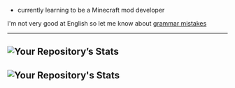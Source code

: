 - currently learning to be a Minecraft mod developer

<!---
eunsahng/eunsahng is a ✨ special ✨ repository because its `README.md` (this file) appears on your GitHub profile.
You can click the Preview link to take a look at your changes.
--->

I'm not very good at English so let me know about [grammar mistakes](https://www.grammarly.com/grammar-check)

--------------------------------------------------------------------
![Your Repository’s Stats](https://github-readme-streak-stats.herokuapp.com/?user=eunsahng&show_icons=true)
--------------------------------------------------------------------

![Your Repository's Stats](https://github-readme-stats.vercel.app/api/top-langs/?username=eunsahng&theme=blue-green)
--------------------------------------------------------------------